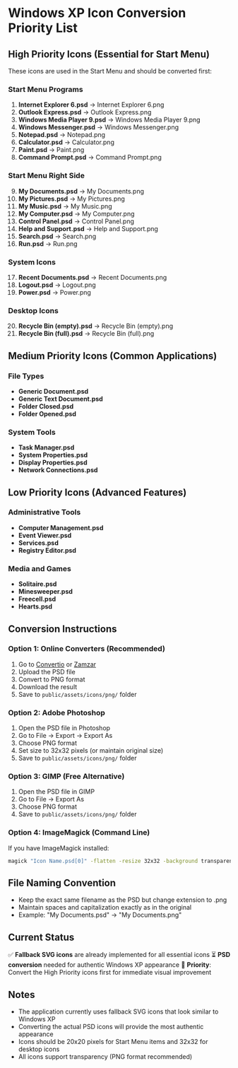 # Windows XP Icon Conversion Priority List

## High Priority Icons (Essential for Start Menu)

These icons are used in the Start Menu and should be converted first:

### Start Menu Programs
1. **Internet Explorer 6.psd** → Internet Explorer 6.png
2. **Outlook Express.psd** → Outlook Express.png
3. **Windows Media Player 9.psd** → Windows Media Player 9.png
4. **Windows Messenger.psd** → Windows Messenger.png
5. **Notepad.psd** → Notepad.png
6. **Calculator.psd** → Calculator.png
7. **Paint.psd** → Paint.png
8. **Command Prompt.psd** → Command Prompt.png

### Start Menu Right Side
9. **My Documents.psd** → My Documents.png
10. **My Pictures.psd** → My Pictures.png
11. **My Music.psd** → My Music.png
12. **My Computer.psd** → My Computer.png
13. **Control Panel.psd** → Control Panel.png
14. **Help and Support.psd** → Help and Support.png
15. **Search.psd** → Search.png
16. **Run.psd** → Run.png

### System Icons
17. **Recent Documents.psd** → Recent Documents.png
18. **Logout.psd** → Logout.png
19. **Power.psd** → Power.png

### Desktop Icons
20. **Recycle Bin (empty).psd** → Recycle Bin (empty).png
21. **Recycle Bin (full).psd** → Recycle Bin (full).png

## Medium Priority Icons (Common Applications)

### File Types
- **Generic Document.psd**
- **Generic Text Document.psd**
- **Folder Closed.psd**
- **Folder Opened.psd**

### System Tools
- **Task Manager.psd**
- **System Properties.psd**
- **Display Properties.psd**
- **Network Connections.psd**

## Low Priority Icons (Advanced Features)

### Administrative Tools
- **Computer Management.psd**
- **Event Viewer.psd**
- **Services.psd**
- **Registry Editor.psd**

### Media and Games
- **Solitaire.psd**
- **Minesweeper.psd**
- **Freecell.psd**
- **Hearts.psd**

## Conversion Instructions

### Option 1: Online Converters (Recommended)
1. Go to [Convertio](https://convertio.co/psd-png/) or [Zamzar](https://www.zamzar.com/convert/psd-to-png/)
2. Upload the PSD file
3. Convert to PNG format
4. Download the result
5. Save to `public/assets/icons/png/` folder

### Option 2: Adobe Photoshop
1. Open the PSD file in Photoshop
2. Go to File → Export → Export As
3. Choose PNG format
4. Set size to 32x32 pixels (or maintain original size)
5. Save to `public/assets/icons/png/` folder

### Option 3: GIMP (Free Alternative)
1. Open the PSD file in GIMP
2. Go to File → Export As
3. Choose PNG format
4. Save to `public/assets/icons/png/` folder

### Option 4: ImageMagick (Command Line)
If you have ImageMagick installed:
```bash
magick "Icon Name.psd[0]" -flatten -resize 32x32 -background transparent "Icon Name.png"
```

## File Naming Convention

- Keep the exact same filename as the PSD but change extension to .png
- Maintain spaces and capitalization exactly as in the original
- Example: "My Documents.psd" → "My Documents.png"

## Current Status

✅ **Fallback SVG icons** are already implemented for all essential icons
⏳ **PSD conversion** needed for authentic Windows XP appearance
🎯 **Priority**: Convert the High Priority icons first for immediate visual improvement

## Notes

- The application currently uses fallback SVG icons that look similar to Windows XP
- Converting the actual PSD icons will provide the most authentic appearance
- Icons should be 20x20 pixels for Start Menu items and 32x32 for desktop icons
- All icons support transparency (PNG format recommended)
